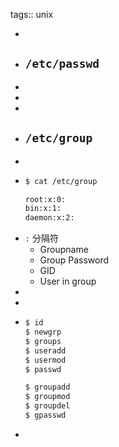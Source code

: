 tags:: unix

-
- ## `/etc/passwd`
-
-
-
- ## `/etc/group`
-
- ```bash
  $ cat /etc/group 
  
  root:x:0:                                     
  bin:x:1:                                      
  daemon:x:2: 
  ```
- `:` 分隔符
	- Groupname
	- Group Password
	- GID
	- User in group
-
-
- ```bash
  $ id
  $ newgrp
  $ groups
  $ useradd
  $ usermod
  $ passwd
  
  $ groupadd
  $ groupmod
  $ groupdel
  $ gpasswd
  ```
-
